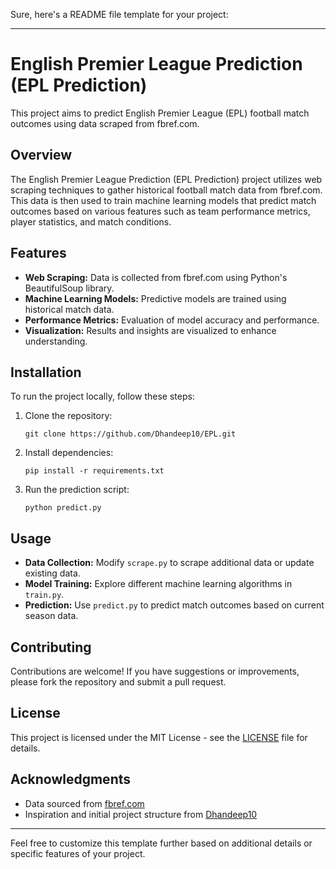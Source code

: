 Sure, here's a README file template for your project:

---

# English Premier League Prediction (EPL Prediction)

This project aims to predict English Premier League (EPL) football match outcomes using data scraped from fbref.com.

## Overview

The English Premier League Prediction (EPL Prediction) project utilizes web scraping techniques to gather historical football match data from fbref.com. This data is then used to train machine learning models that predict match outcomes based on various features such as team performance metrics, player statistics, and match conditions.

## Features

- **Web Scraping:** Data is collected from fbref.com using Python's BeautifulSoup library.
- **Machine Learning Models:** Predictive models are trained using historical match data.
- **Performance Metrics:** Evaluation of model accuracy and performance.
- **Visualization:** Results and insights are visualized to enhance understanding.

## Installation

To run the project locally, follow these steps:

1. Clone the repository:
   ```
   git clone https://github.com/Dhandeep10/EPL.git
   ```

2. Install dependencies:
   ```
   pip install -r requirements.txt
   ```

3. Run the prediction script:
   ```
   python predict.py
   ```

## Usage

- **Data Collection:** Modify `scrape.py` to scrape additional data or update existing data.
- **Model Training:** Explore different machine learning algorithms in `train.py`.
- **Prediction:** Use `predict.py` to predict match outcomes based on current season data.

## Contributing

Contributions are welcome! If you have suggestions or improvements, please fork the repository and submit a pull request.

## License

This project is licensed under the MIT License - see the [LICENSE](LICENSE) file for details.

## Acknowledgments

- Data sourced from [fbref.com](https://fbref.com/)
- Inspiration and initial project structure from [Dhandeep10](https://github.com/Dhandeep10)

---

Feel free to customize this template further based on additional details or specific features of your project.
